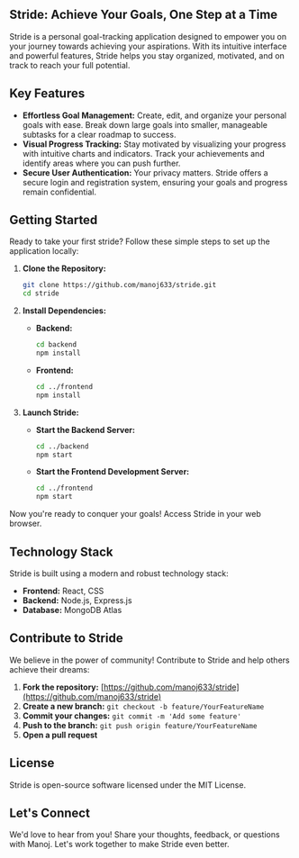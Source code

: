 ## Stride: Achieve Your Goals, One Step at a Time

Stride is a personal goal-tracking application designed to empower you on your journey towards achieving your aspirations. With its intuitive interface and powerful features, Stride helps you stay organized, motivated, and on track to reach your full potential.

## Key Features

- **Effortless Goal Management:** Create, edit, and organize your personal goals with ease. Break down large goals into smaller, manageable subtasks for a clear roadmap to success.
- **Visual Progress Tracking:** Stay motivated by visualizing your progress with intuitive charts and indicators. Track your achievements and identify areas where you can push further.
- **Secure User Authentication:** Your privacy matters. Stride offers a secure login and registration system, ensuring your goals and progress remain confidential.

## Getting Started

Ready to take your first stride? Follow these simple steps to set up the application locally:

1. **Clone the Repository:**

   ```bash
   git clone https://github.com/manoj633/stride.git
   cd stride
   ```

2. **Install Dependencies:**

   - **Backend:**

     ```bash
     cd backend
     npm install
     ```

   - **Frontend:**

     ```bash
     cd ../frontend
     npm install
     ```

3. **Launch Stride:**

   - **Start the Backend Server:**

     ```bash
     cd ../backend
     npm start
     ```

   - **Start the Frontend Development Server:**

     ```bash
     cd ../frontend
     npm start
     ```

Now you're ready to conquer your goals! Access Stride in your web browser.

## Technology Stack

Stride is built using a modern and robust technology stack:

- **Frontend:** React, CSS
- **Backend:** Node.js, Express.js
- **Database:** MongoDB Atlas

## Contribute to Stride

We believe in the power of community! Contribute to Stride and help others achieve their dreams:

1. **Fork the repository:** [https://github.com/manoj633/stride](https://github.com/manoj633/stride)
2. **Create a new branch:** `git checkout -b feature/YourFeatureName`
3. **Commit your changes:** `git commit -m 'Add some feature'`
4. **Push to the branch:** `git push origin feature/YourFeatureName`
5. **Open a pull request**

## License

Stride is open-source software licensed under the MIT License.

## Let's Connect

We'd love to hear from you! Share your thoughts, feedback, or questions with Manoj. Let's work together to make Stride even better.
